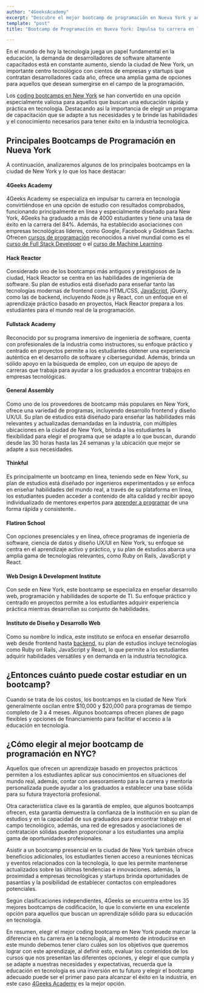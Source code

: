```yaml
---
author: "4GeeksAcademy"
excerpt: "Descubre el mejor bootcamp de programación en Nueva York y adquiere las habilidades necesarias para triunfar en el mundo de la tecnología."
template: "post"
title: "Bootcamp de Programación en Nueva York: Impulsa tu carrera en la industria tecnológica"

---
```


En el mundo de hoy la tecnología juega un papel fundamental en la educación, la demanda de desarrolladores de software altamente capacitados está en constante aumento, siendo la ciudad de New York, un importante centro tecnológico con cientos de empresas y startups que contratan desarrolladores cada año, ofrece una amplia gama de opciones para aquellos que desean sumergirse en el campo de la programación. 

Los [coding bootcamps en New York](https://4geeksacademy.com/es/coding-campus/bootcamp-programacion-nyc) se han convertido en una opción especialmente valiosa para aquellos que buscan una educación rápida y práctica en tecnología. Destacando así la importancia de elegir un programa de capacitación que se adapte a tus necesidades y te brinde las habilidades y el conocimiento necesarios para tener éxito en la industria tecnológica. 

## Principales Bootcamps de Programación en Nueva York

A continuación, analizaremos algunos de los principales bootcamps en la ciudad de New York y lo que los hace destacar:

#### **4Geeks Academy**
4Geeks Academy se especializa en impulsar tu carrera en tecnología convirtiéndose en una opción de estudio con resultados comprobados, funcionando principalmente en línea y especialmente diseñado para New York, 4Geeks ha graduado a más de 4000 estudiantes y tiene una tasa de éxito en la carrera del 84%. Además, ha establecido asociaciones con empresas tecnológicas líderes, como Google, Facebook y Goldman Sachs. Ofrecen [cursos de programación](https://4geeksacademy.com/es/curso-de-programacion-desde-cero/?lang=es) reconocidos a nivel mundial como es el [curso de Full Stack Developer](https://4geeksacademy.com/es/coding-bootcamps/desarrollador-full-stack) o el [curso de Machine Learning](https://4geeksacademy.com/es/coding-bootcamps/curso-datascience-machine-learning).

#### **Hack Reactor**
Considerado uno de los bootcamps más antiguos y prestigiosos de la ciudad, Hack Reactor se centra en las habilidades de ingeniería de software. Su plan de estudios está diseñado para enseñar tanto las tecnologías modernas de frontend como HTML/CSS, [JavaScript](https://4geeks.com/es/lesson/que-es-javascript-aprende-a-programar-en-javascript), jQuery, como las de backend, incluyendo Node.js y React, con un enfoque en el aprendizaje práctico basado en proyectos, Hack Reactor prepara a los estudiantes para el mundo real de la programación.

#### **Fullstack Academy**
Reconocido por su programa inmersivo de ingeniería de software, cuenta con profesionales de la industria como instructores, su enfoque práctico y centrado en proyectos permite a los estudiantes obtener una experiencia auténtica en el desarrollo de software y ciberseguridad. Además, brinda un sólido apoyo en la búsqueda de empleo, con un equipo de apoyo de carreras que trabaja para ayudar a los graduados a encontrar trabajos en empresas tecnológicas.

#### **General Assembly**
Como uno de los proveedores de bootcamp más populares en New York, ofrece una variedad de programas, incluyendo desarrollo frontend y diseño UX/UI. Su plan de estudios está diseñado para enseñar las habilidades más relevantes y actualizadas demandadas en la industria, con múltiples ubicaciones en la ciudad de New York, brinda a los estudiantes la flexibilidad para elegir el programa que se adapte a lo que buscan, durando desde las 30 horas hasta las 24 semanas y la ubicación que mejor se adapte a sus necesidades.

#### **Thinkful**
Es principalmente un bootcamp en línea, teniendo sede en New York, su plan de estudios está diseñado por ingenieros experimentados y se enfoca en enseñar habilidades del mundo real, a través de su plataforma en línea, los estudiantes pueden acceder a contenido de alta calidad y recibir apoyo individualizado de mentores expertos para [aprender a programar](https://4geeksacademy.com/es/aprender-a-programar/aprender-a-programar-desde-cero) de una forma rápida y consistente..

#### **Flatiron School**
Con opciones presenciales y en línea, ofrece programas de ingeniería de software, ciencia de datos y diseño UX/UI en New York, su enfoque se centra en el aprendizaje activo y práctico, y su plan de estudios abarca una amplia gama de tecnologías relevantes, como Ruby on Rails, JavaScript y React.

#### **Web Design & Development Institute**
Con sede en New York, este bootcamp se especializa en enseñar desarrollo web, programación y habilidades de soporte de TI. Su enfoque práctico y centrado en proyectos permite a los estudiantes adquirir experiencia práctica mientras desarrollan su conjunto de habilidades.

#### **Instituto de Diseño y Desarrollo Web**
Como su nombre lo indica, este instituto se enfoca en enseñar desarrollo web desde frontend hasta [backend](https://4geeks.com/es/lesson/backend-developer-es), su plan de estudios incluye tecnologías como Ruby on Rails, JavaScript y React, lo que permite a los estudiantes adquirir habilidades versátiles y en demanda en la industria tecnológica.

## ¿Entonces cuánto puede costar estudiar en un bootcamp?

Cuando se trata de los costos, los bootcamps en la ciudad de New York generalmente oscilan entre $10,000 y $20,000 para programas de tiempo completo de 3 a 4 meses. Algunos bootcamps ofrecen planes de pago flexibles y opciones de financiamiento para facilitar el acceso a la educación en tecnología.

## ¿Cómo elegir al mejor bootcamp de programación en NYC? 

Aquellos que ofrecen un aprendizaje basado en proyectos prácticos permiten a los estudiantes aplicar sus conocimientos en situaciones del mundo real, además, contar con asesoramiento para la carrera y mentoría personalizada puede ayudar a los graduados a establecer una base sólida para su futura trayectoria profesional.

Otra característica clave es la garantía de empleo, que algunos bootcamps ofrecen, esta garantía demuestra la confianza de la institución en su plan de estudios y en la capacidad de sus graduados para encontrar trabajo en el campo tecnológico, además, una red de egresados y asociaciones de contratación sólidas pueden proporcionar a los estudiantes una amplia gama de oportunidades profesionales.

Asistir a un bootcamp presencial en la ciudad de New York también ofrece beneficios adicionales, los estudiantes tienen acceso a reuniones técnicas y eventos relacionados con la tecnología, lo que les permite mantenerse actualizados sobre las últimas tendencias e innovaciones. además, la proximidad a empresas tecnológicas y startups brinda oportunidades de pasantías y la posibilidad de establecer contactos con empleadores potenciales.

Según clasificaciones independientes, 4Geeks se encuentra entre los 35 mejores bootcamps de codificación, lo que lo convierte en una excelente opción para aquellos que buscan un aprendizaje sólido para su educación en tecnología.

En resumen, elegir el mejor coding bootcamp en New York puede marcar la diferencia en tu carrera en la tecnología, al momento de introducirse en este mundo debemos tener claro cuáles son los objetivos que queremos lograr con este aprendizaje, al definir esto, evaluar los contenidos de los cursos que nos presentan las diferentes opciones, y elegir el que cumpla y se adapte a nuestras necesidades y expectativas, recuerda que la educación en tecnología es una inversión en tu futuro y elegir el bootcamp adecuado puede ser el primer paso para alcanzar el éxito en la industria, en este caso [4Geeks Academy](https://4geeksacademy.com/) es la mejor opción. 
